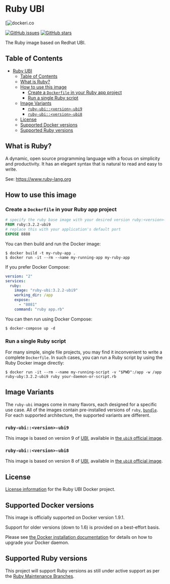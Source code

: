 # Ruby UBI

[![![dockeri.co](https://dockerico.blankenship.io/image/dashbrains/ubi-ruby)](https://hub.docker.com/r/dashbrains/ubi-ruby)

[![GitHub issues](https://img.shields.io/github/issues/dashbrains/ubi-ruby.svg "GitHub issues")](https://github.com//dashbrains/ubi-ruby)
[![GitHub stars](https://img.shields.io/github/stars/dashbrains/ubi-ruby.svg "GitHub stars")](https://github.com/dashbrains/ubi-ruby)

The Ruby image based on Redhat UBI.

## Table of Contents

- [Ruby UBI](#ruby-ubi)
  - [Table of Contents](#table-of-contents)
  - [What is Ruby?](#what-is-ruby)
  - [How to use this image](#how-to-use-this-image)
    - [Create a `Dockerfile` in your Ruby app project](#create-a-dockerfile-in-your-ruby-app-project)
    - [Run a single Ruby script](#run-a-single-ruby-script)
  - [Image Variants](#image-variants)
    - [`ruby-ubi::<version>-ubi9`](#ruby-ubiversion-ubi9)
    - [`ruby-ubi::<version>-ubi8`](#ruby-ubiversion-ubi8)
  - [License](#license)
  - [Supported Docker versions](#supported-docker-versions)
  - [Supported Ruby versions](#supported-ruby-versions)

## What is Ruby?

A dynamic, open source programming language with a focus on simplicity and productivity. It has an elegant syntax that is natural to read and easy to write.

See: https://www.ruby-lang.org

## How to use this image

### Create a `Dockerfile` in your Ruby app project

```dockerfile
# specify the ruby base image with your desired version ruby:<version>-<ubi-version>
FROM ruby:3.2.2-ubi9
# replace this with your application's default port
EXPOSE 8888
```

You can then build and run the Docker image:

```console
$ docker build -t my-ruby-app .
$ docker run -it --rm --name my-running-app my-ruby-app
```

If you prefer Docker Compose:

```yml
version: "2"
services:
  ruby:
    image: "ruby-ubi:3.2.2-ubi9"
    working_dir: /app
    expose:
      - "8081"
    command: "ruby app.rb"
```

You can then run using Docker Compose:

```console
$ docker-compose up -d
```

### Run a single Ruby script

For many simple, single file projects, you may find it inconvenient to write a
complete `Dockerfile`. In such cases, you can run a Ruby script by using the
Ruby Docker image directly:

```console
$ docker run -it --rm --name my-running-script -v "$PWD":/app -w /app ruby-uby:3.2.2-ubi9 ruby your-daemon-or-script.rb
```

## Image Variants

The `ruby-ubi` images come in many flavors, each designed for a specific use case.
All of the images contain pre-installed versions of `ruby`,
[`bundle`](https://bundler.io/). For each
supported architecture, the supported variants are different.

### `ruby-ubi::<version>-ubi9`

This image is based on version 9 of
[UBI](https://www.redhat.com/en/blog/introducing-red-hat-universal-base-image), available in
[the `ubi9` official image](https://hub.docker.com/r/redhat/ubi9).

### `ruby-ubi::<version>-ubi8`

This image is based on version 8 of
[UBI](https://www.redhat.com/en/blog/introducing-red-hat-universal-base-image), available in
[the `ubi8` official image](https://hub.docker.com/r/redhat/ubi8).


## License

[License information](LICENSE) for the
Ruby UBI Docker project.

## Supported Docker versions

This image is officially supported on Docker version 1.9.1.

Support for older versions (down to 1.6) is provided on a best-effort basis.

Please see [the Docker installation
documentation](https://docs.docker.com/installation/) for details on how to
upgrade your Docker daemon.

## Supported Ruby versions

This project will support Ruby versions as still under active support as per the [Ruby Maintenance Branches](https://www.ruby-lang.org/en/downloads/branches/).
